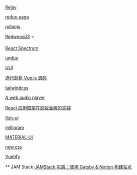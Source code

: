 [Relay](https://relay.dev/)

[redux-saga](https://redux-saga.js.org/)

[rollupjs](https://rollupjs.org/guide/en/)

[RedwoodJS](https://redwoodjs.com/) ⭐️

[React Spectrum](https://react-spectrum.adobe.com/react-spectrum/index.html)

[undux](https://undux.org/#)

[UUI](https://uui.cool/)

[逐行剖析 Vue.js 源码](https://nlrx-wjc.github.io/Learn-Vue-Source-Code/start/)

[tailwindcss](https://tailwindcss.com/)

[A web audio player](https://shikwasa.js.org/)

[React 应用框架在蚂蚁金服的实践](http://slides.com/sorrycc/dva)

[fish-ui](https://github.com/myliang/fish-ui)

[milligram](https://milligram.io/)

[MATERIAL-UI](https://material-ui.com/)

[new.css](https://newcss.net/)

[Vuetify](https://next.vuetifyjs.com/en/)

** JAM Stack
[JAMStack 实践：使用 Gatsby & Notion 构建站点](https://gine.me/posts/85fbf8a72d3841bda4fba4e82efc360b/)